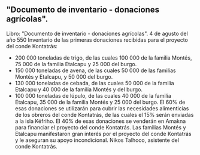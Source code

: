 ## "Documento de inventario - donaciones agrícolas".
Libro: "Documento de inventario - donaciones agrícolas".
4 de agusto del año 550 Inventario de las primeras donaciones recibidas para el proyecto del conde Kontatrás:
- 200 000 toneladas de trigo, de las cuales 100 000 de la familia Montés, 75 000 de la familia Etalcapu y 25 000 del burgo.
- 150 000 toneladas de avena, de las cuales 50 000 de las familias Montés y Etalcapu, y 50 000 del burgo.
- 130 000 toneladas de cebada, de las cuales 50 000 de la familia Etalcapu y 40 000 de la familia Montés y del burgo.
- 100 000 toneladas de lúpulo, de las cuales 40 000 de la familia Etalcapu, 35 000 de la familia Montés y 25 000 del burgo.
El 60% de esas donaciones se utilizarán para cubrir las necesidades alimenticias de los obreros del conde Kontatrás, de las cuales el 15% serán enviadas a la isla Kéfriho.
El 40% de esas donaciones se venderán en Amakna para financiar el proyecto del conde Kontatrás.
Las familias Montés y Etalcapu manifestaron gran interés por el proyecto del conde Kontatrás y le aseguran su apoyo incondicional.
Nikos Talhoco, asistente del conde Kontatrás.